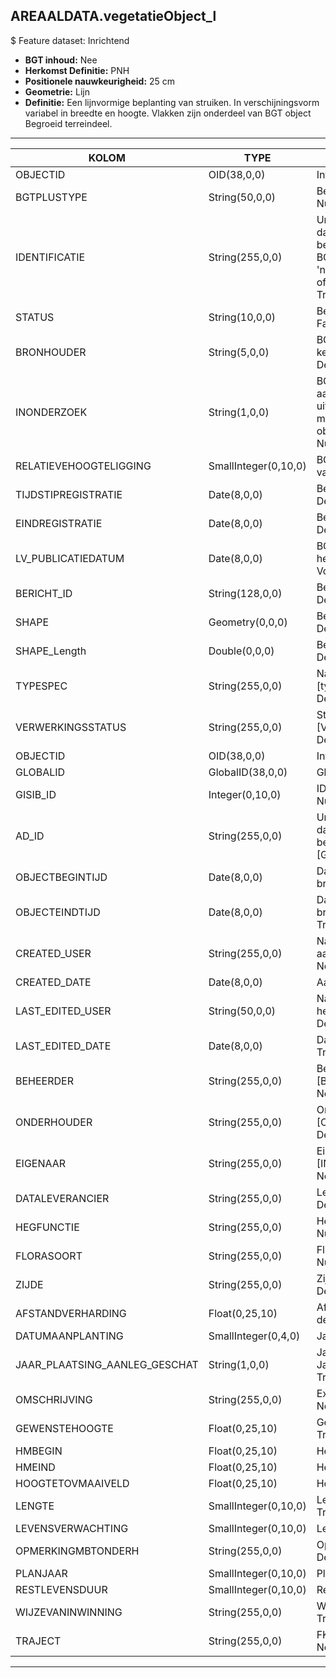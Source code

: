 ## AREAALDATA.vegetatieObject_l

$ Feature dataset: Inrichtend

* __BGT inhoud:__ Nee
* __Herkomst Definitie:__ PNH
* __Positionele nauwkeurigheid:__ 25 cm
* __Geometrie:__ Lijn
* __Definitie:__ Een lijnvormige beplanting van struiken. In verschijningsvorm variabel in breedte en hoogte. Vlakken zijn onderdeel van BGT object Begroeid terreindeel.

***

|KOLOM                               |TYPE          	  |DEFINITIE|
|------                            	 |----            	  |-----    |
|OBJECTID                            |OID(38,0,0)         |Interne ID ArcGIS - Nullable: False|
|BGTPLUSTYPE                         |String(50,0,0)      |Beschrijving - keuzelijst [typeVGOLijn] Nullable: False Default: None|
|IDENTIFICATIE                       |String(255,0,0)     |Uniek identificatienummer voor het object dat onveranderlijk is zolang het object bestaat: bevat indien van toepassing BGT/IMKL ID in format 'nl.imgeo/imkl.bronhouderscode.LokaalID' of anders: '00000'.LokaalID - Nullable: True Default: None|
|STATUS                              |String(10,0,0)      |Beschrijving - keuzelijst [status] Nullable: False Default: :bestaand|
|BRONHOUDER                          |String(5,0,0)       |BGT, De bronhoudercode van het object, keuzelijst [bronhouder] - Nullable: False Default: None|
|INONDERZOEK                         |String(1,0,0)       |BGT, Een aanduiding waarmee wordt aangegeven dat een onderzoek wordt uitgevoerd naar de juistheid van een of meer gegevens van het betreffende object: Ja/Nee, keuzelijst [jaNee] Nullable: False Default: N|
|RELATIEVEHOOGTELIGGING              |SmallInteger(0,10,0)|BGT, Aanduiding voor de relatieve hoogte van het object - Nullable: False Default: 0|
|TIJDSTIPREGISTRATIE                 |Date(8,0,0)         |Beschrijving - keuzelijst [] Nullable: True Default: None|
|EINDREGISTRATIE                     |Date(8,0,0)         |Beschrijving - keuzelijst [] Nullable: True Default: None|
|LV_PUBLICATIEDATUM                  |Date(8,0,0)         |BGT, Tijdstip waarop deze instantie van het object is opgenomen in de Landelijke Voorziening - Nullable: True|
|BERICHT_ID                          |String(128,0,0)     |Beschrijving - keuzelijst [] Nullable: True Default: None|
|SHAPE                               |Geometry(0,0,0)     |Beschrijving: - keuzelijst [] Nullable: True Default: None|
|SHAPE_Length                        |Double(0,0,0)       |Beschrijving: - keuzelijst [] Nullable: True Default: None|
|TYPESPEC                            |String(255,0,0)     |Nadere typering van het object, keuzelijst [typeSpecVGOLijn] - Nullable: True Default: None|
|VERWERKINGSSTATUS                   |String(255,0,0)     |Status van de gegevens, keuzelijst [VERWERKINGSSTATUS] - Nullable: False Default: Nieuwl|
|OBJECTID                            |OID(38,0,0)         |Interne ID ArcGIS - Nullable: False|
|GLOBALID                            |GlobalID(38,0,0)    |Global Unique Identifier - Nullable: False|
|GISIB_ID                            |Integer(0,10,0)     |ID beheer openbare ruimte (GISIB) - Nullable: True|
|AD_ID                               |String(255,0,0)    |Uniek identificatienummer voor het object dat onveranderlijk is zolang het object bestaat in Areaaldata: in format 'AD.[GUID]' - Nullable: False Default: None|
|OBJECTBEGINTIJD                     |Date(8,0,0)         |Datum waarop het object bij de bronhouder is ontstaan - Nullable: True|
|OBJECTEINDTIJD                      |Date(8,0,0)         |Datum waarop het object bij de bronhouder niet meer geldig is - Nullable: True|
|CREATED_USER                        |String(255,0,0)     |Naam van gebruiker die de rij heeft aangemaakt - Nullable: True Default: None|
|CREATED_DATE                        |Date(8,0,0)         |Aanmaakdatum - Nullable: True|
|LAST_EDITED_USER                    |String(50,0,0)      |Naam van gebruiker die de laatste mutatie heeft doorgevoerd - Nullable: True Default: None|
|LAST_EDITED_DATE                    |Date(8,0,0)         |Datum van de laatste mutatie - Nullable: True|
|BEHEERDER                           |String(255,0,0)     |Beheerder van het object, keuzelijst [BEHEERDER] - Nullable: True Default: None|
|ONDERHOUDER                         |String(255,0,0)     |Onderhouder van het object, keuzelijst [ONDERHOUDER] - Nullable: True Default: None|
|EIGENAAR                            |String(255,0,0)     |Eigenaar van het object, keuzelijst [INSTANTIE] - Nullable: True Default: None| 
|DATALEVERANCIER                     |String(255,0,0)     |Leverancier van de data - Nullable: True Default: None|
|HEGFUNCTIE                          |String(255,0,0)     |Hegfunctie, keuzelijst [HEG_FUNCTIE] Nullable: True Default: None|
|FLORASOORT                          |String(255,0,0)     |Florasoort, keuzelijst [FLORASOORT] Nullable: True Default: None|
|ZIJDE                               |String(255,0,0)     |Zijde, keuzelijst [ZIJDE] Nullable: True Default: None|
|AFSTANDVERHARDING                   |Float(0,25,10)      |Afstand tot de verharding in meters, 2 decimalen Nullable: True|
|DATUMAANPLANTING                    |SmallInteger(0,4,0) |Jaar aanplanting Nullable: True|
|JAAR_PLAATSING_AANLEG_GESCHAT       |String(1,0,0)       |Jaar plaatsing of aanleg is geschat: Ja/Nee - keuzelijst [jaNee] - Nullable: True Default: N|
|OMSCHRIJVING                        |String(255,0,0)     |Extra toelichting Nullable: True Default: None|
|GEWENSTEHOOGTE                      |Float(0,25,10)      |Gewenste hoogte in centimeters Nullable: True|
|HMBEGIN                             |Float(0,25,10)      |Hectometrering begin heg Nullable: True|
|HMEIND                              |Float(0,25,10)      |Hectometrering eind heg Nullable: True|
|HOOGTETOVMAAIVELD                   |Float(0,25,10)      |Hoogte tov Maaiveld Nullable: True|
|LENGTE                              |SmallInteger(0,10,0)|Lengte vd heg in hele meters Nullable: True|
|LEVENSVERWACHTING                   |SmallInteger(0,10,0)|Levensverwachting  Nullable: True|
|OPMERKINGMBTONDERH                  |String(255,0,0)     |Opmerking mbt onderhoud Nullable: True Default: None|
|PLANJAAR                            |SmallInteger(0,10,0)|Planjaar Nullable: True|
|RESTLEVENSDUUR                      |SmallInteger(0,10,0)|Restlevensduur Nullable: True|
|WIJZEVANINWINNING                   |String(255,0,0)     |Wijze van inwinning gegevens Nullable: True Default: None|
|TRAJECT                             |String(255,0,0)     |FK naar traject_v - Nullable: True Default: None|


***
